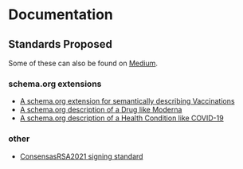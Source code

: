 # Documentation

## Standards Proposed

Some of these can also be found on [Medium](https://dpjanes.medium.com/).

### schema.org extensions

* [A schema.org extension for semantically describing Vaccinations](Vaccination.md) 
* [A schema.org description of a Drug like Moderna](Drug-Moderna.md) 
* [A schema.org description of a Health Condition like COVID-19](HealthCondition-COVID.md) 

### other

* [ConsensasRSA2021 signing standard](Signing.md)
